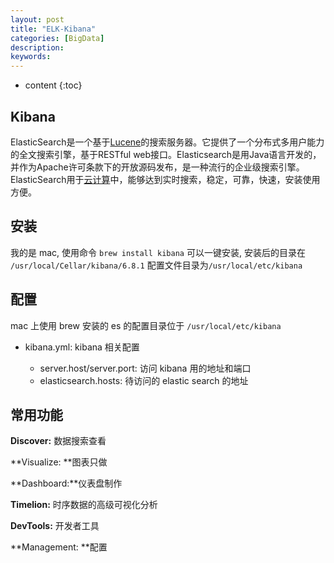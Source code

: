 ```yaml
---
layout: post
title: "ELK-Kibana"
categories: [BigData]
description:
keywords:
---
```


* content
{:toc}     


## Kibana

ElasticSearch是一个基于[Lucene](https://baike.baidu.com/item/Lucene/6753302)的搜索服务器。它提供了一个分布式多用户能力的全文搜索引擎，基于RESTful web接口。Elasticsearch是用Java语言开发的，并作为Apache许可条款下的开放源码发布，是一种流行的企业级搜索引擎。ElasticSearch用于[云计算](https://baike.baidu.com/item/云计算/9969353)中，能够达到实时搜索，稳定，可靠，快速，安装使用方便。

## 安装

我的是 mac, 使用命令 `brew install kibana` 可以一键安装, 安装后的目录在 `/usr/local/Cellar/kibana/6.8.1` 配置文件目录为`/usr/local/etc/kibana`

## 配置

mac 上使用 brew 安装的 es 的配置目录位于 `/usr/local/etc/kibana`

- kibana.yml: kibana 相关配置

    * server.host/server.port: 访问 kibana 用的地址和端口

    - elasticsearch.hosts: 待访问的 elastic search 的地址

## 常用功能

**Discover:** 数据搜索查看

**Visualize: **图表只做

**Dashboard:**仪表盘制作

**Timelion:**  时序数据的高级可视化分析

**DevTools:** 开发者工具

**Management: **配置
